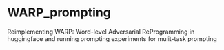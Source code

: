 # WARP_prompting
Reimplementing WARP: Word-level Adversarial ReProgramming in huggingface and running prompting experiments for mulit-task prompting
